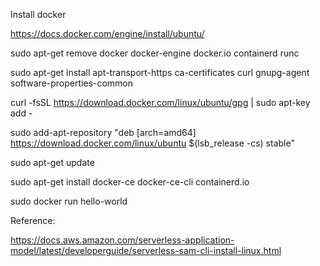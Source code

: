 
Install docker

https://docs.docker.com/engine/install/ubuntu/

sudo apt-get remove docker docker-engine docker.io containerd runc

sudo apt-get install apt-transport-https ca-certificates curl gnupg-agent software-properties-common

curl -fsSL https://download.docker.com/linux/ubuntu/gpg | sudo apt-key add -

sudo add-apt-repository "deb [arch=amd64] https://download.docker.com/linux/ubuntu $(lsb_release -cs) stable"

sudo apt-get update

sudo apt-get install docker-ce docker-ce-cli containerd.io

sudo docker run hello-world
 
Reference:

https://docs.aws.amazon.com/serverless-application-model/latest/developerguide/serverless-sam-cli-install-linux.html
